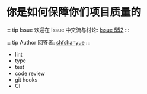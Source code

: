# 你是如何保障你们项目质量的



::: tip Issue 
 欢迎在 Issue 中交流与讨论: [Issue 552](https://github.com/shfshanyue/Daily-Question/issues/552) 
:::

::: tip Author 
回答者: [shfshanyue](https://github.com/shfshanyue) 
:::

+ lint
+ type
+ test
+ code review
+ git hooks
+ CI
